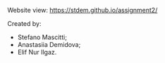 Website view: https://stdem.github.io/assignment2/

Created by:
- Stefano Mascitti;
- Anastasiia Demidova;
- Elif Nur Ilgaz.
